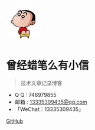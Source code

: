 <img src="_media/weixin.jpg" alt="曾经蜡笔么有小信" style="border-radius:100%;" />

# 曾经蜡笔么有小信

> 技术文章记录博客

* Q Q : 746979855
* 邮箱 : 13335309435@qq.com
* 「WeChat：13335309435」

[GitHub](https://github.com/testWechat/weixin)




